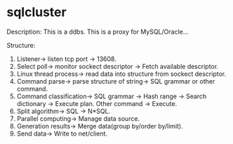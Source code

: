 sqlcluster
==========

Description:
This is a ddbs.
This is a proxy for MySQL/Oracle...

Structure:
1. Listener-> listen tcp port -> 13608.
2. Select poll-> monitor sockect descriptor -> Fetch available descriptor.
3. Linux thread process-> read data into structure from sockect descriptor.
4. Command parse-> parse structure of string-> SQL grammar or other command.
5. Command classification-> SQL grammar -> Hash range -> Search dictionary -> Execute plan.
							Other command -> Execute.
6. Split algorithm-> SQL -> N*SQL.
7. Parallel computing-> Manage data source.
8. Generation results-> Merge data(group by/order by/limit).
9. Send data-> Write to net/client.
